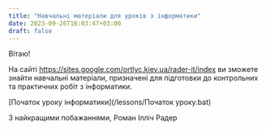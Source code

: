 ```yaml
---
title: "Навчальні матеріали для уроків з інформатики"
date: 2023-09-26T16:03:47+03:00
draft: false
---
```


Вітаю!

На сайті https://sites.google.com/ortlyc.kiev.ua/rader-it/index ви зможете знайти навчальні матеріали, призначені для підготовки до контрольних та практичних робіт з інформатики.

[Початок уроку інформатики](/lessons/Початок уроку.bat)

З найкращими побажаннями, Роман Ілліч Радер